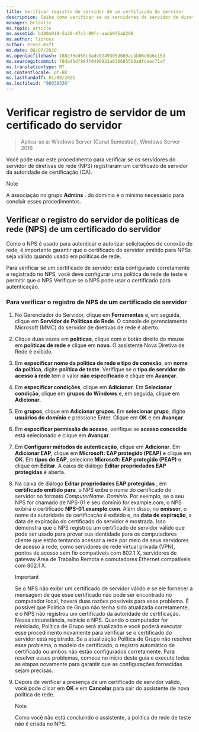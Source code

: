 ```yaml
---
title: Verificar registro de servidor de um certificado do servidor
description: Saiba como verificar se os servidores do servidor de diretivas de rede registraram um certificado de servidor da autoridade de certificação.
manager: brianlic
ms.topic: article
ms.assetid: bd80a018-5a30-47c3-89fc-aacb9f5ad298
ms.author: lizross
author: eross-msft
ms.date: 08/07/2020
ms.openlocfilehash: 188e75ed58c3adc0249305d669acbb06d0b6c15d
ms.sourcegitcommit: f8da45df984f0400922a8306855b0adfdaec71af
ms.translationtype: MT
ms.contentlocale: pt-BR
ms.lasthandoff: 01/08/2021
ms.locfileid: "98038336"
---
```

# <a name="verify-server-enrollment-of-a-server-certificate"></a>Verificar registro de servidor de um certificado do servidor

>Aplica-se a: Windows Server (Canal Semestral), Windows Server 2016

Você pode usar este procedimento para verificar se os servidores do servidor de diretivas de rede (NPS) registraram um certificado de servidor da autoridade de certificação (CA).

>[!NOTE]
>A associação no grupo **Admins** . do domínio é o mínimo necessário para concluir esses procedimentos.

## <a name="verify-network-policy-server-nps-enrollment-of-a-server-certificate"></a>Verificar o registro do servidor de políticas de rede (NPS) de um certificado do servidor

Como o NPS é usado para autenticar e autorizar solicitações de conexão de rede, é importante garantir que o certificado do servidor emitido para NPSs seja válido quando usado em políticas de rede.

Para verificar se um certificado de servidor está configurado corretamente e registrado no NPS, você deve configurar uma política de rede de teste e permitir que o NPS Verifique se o NPS pode usar o certificado para autenticação.

### <a name="to-verify-nps-enrollment-of-a-server-certificate"></a>Para verificar o registro de NPS de um certificado de servidor

1.  No Gerenciador do Servidor, clique em **Ferramentas** e, em seguida, clique em **Servidor de Políticas de Rede**. O console de gerenciamento Microsoft (MMC) do servidor de diretivas de rede é aberto.

2.  Clique duas vezes em **políticas**, clique com o botão direito do mouse em **políticas de rede** e clique em **novo**. O assistente Nova Diretiva de Rede é exibido.

3.  Em **especificar nome da política de rede e tipo de conexão**, em **nome da política**, digite **política de teste**. Verifique se o **tipo de servidor de acesso à rede** tem o valor **não especificado** e clique em **Avançar**.

4.  Em **especificar condições**, clique em **Adicionar**. Em **Selecionar condição**, clique em **grupos do Windows** e, em seguida, clique em **Adicionar**.

5.  Em **grupos**, clique em **Adicionar grupos**. Em **selecionar grupo**, digite **usuários do domínio** e pressione Enter. Clique em **OK** e em **Avançar**.

6.  Em **especificar permissão de acesso**, verifique se **acesso concedido** está selecionado e clique em **Avançar**.

7.  Em **Configurar métodos de autenticação**, clique em **Adicionar**. Em **Adicionar EAP**, clique em **Microsoft: EAP protegido (PEAP)** e clique em **OK**. Em **tipos de EAP**, selecione **Microsoft: EAP protegido (PEAP)** e clique em **Editar**. A caixa de diálogo **Editar propriedades EAP protegidas** é aberta.

8.  Na caixa de diálogo **Editar propriedades EAP protegidas** , em **certificado emitido para**, o NPS exibe o nome do certificado do servidor no formato *ComputerName*. *Domínio*. Por exemplo, se o seu NPS for chamado de NPS-01 e seu domínio for example.com, o NPS exibirá o certificado **NPS-01.example.com**. Além disso, no **emissor**, o nome da autoridade de certificação é exibido e, na **data de expiração**, a data de expiração do certificado do servidor é mostrada. Isso demonstra que o NPS registrou um certificado de servidor válido que pode ser usado para provar sua identidade para os computadores cliente que estão tentando acessar a rede por meio de seus servidores de acesso à rede, como servidores de rede virtual privada (VPN), pontos de acesso sem fio compatíveis com 802.1 X, servidores de gateway Área de Trabalho Remota e comutadores Ethernet compatíveis com 802.1 X.

    > [!IMPORTANT]
    > Se o NPS não exibir um certificado de servidor válido e se ele fornecer a mensagem de que esse certificado não pode ser encontrado no computador local, haverá duas razões possíveis para esse problema. É possível que Política de Grupo não tenha sido atualizada corretamente, e o NPS não registrou um certificado da autoridade de certificação. Nessa circunstância, reinicie o NPS. Quando o computador for reiniciado, Política de Grupo será atualizado e você poderá executar esse procedimento novamente para verificar se o certificado do servidor está registrado. Se a atualização Política de Grupo não resolver esse problema, o modelo de certificado, o registro automático de certificado ou ambos não estão configurados corretamente. Para resolver esses problemas, comece no início deste guia e execute todas as etapas novamente para garantir que as configurações fornecidas sejam precisas.

9. Depois de verificar a presença de um certificado de servidor válido, você pode clicar em **OK** e em **Cancelar** para sair do assistente de nova política de rede.

    > [!NOTE]
    > Como você não está concluindo o assistente, a política de rede de teste não é criada no NPS.



